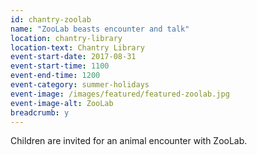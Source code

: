 ```yaml
---
id: chantry-zoolab
name: "ZooLab beasts encounter and talk"
location: chantry-library
location-text: Chantry Library
event-start-date: 2017-08-31
event-start-time: 1100
event-end-time: 1200
event-category: summer-holidays
event-image: /images/featured/featured-zoolab.jpg
event-image-alt: ZooLab
breadcrumb: y
---
```


Children are invited for an animal encounter with ZooLab.
